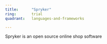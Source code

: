 ```yaml
---
title:      "Spryker"
ring:       trial
quadrant:   languages-and-frameworks

---
```


Spryker is an open source online shop software